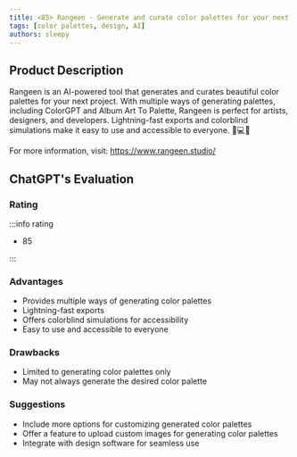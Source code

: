 ```yaml
---
title: <85> Rangeen - Generate and curate color palettes for your next project
tags: [color palettes, design, AI]
authors: sleepy
---
```


## Product Description

Rangeen is an AI-powered tool that generates and curates beautiful color palettes for your next project. With multiple ways of generating palettes, including ColorGPT and Album Art To Palette, Rangeen is perfect for artists, designers, and developers. Lightning-fast exports and colorblind simulations make it easy to use and accessible to everyone. 🎨💻🎨

For more information, visit: https://www.rangeen.studio/

## ChatGPT's Evaluation

### Rating

:::info rating

- 85

:::

### Advantages

- Provides multiple ways of generating color palettes
- Lightning-fast exports
- Offers colorblind simulations for accessibility
- Easy to use and accessible to everyone


### Drawbacks

- Limited to generating color palettes only
- May not always generate the desired color palette

### Suggestions

- Include more options for customizing generated color palettes
- Offer a feature to upload custom images for generating color palettes
- Integrate with design software for seamless use